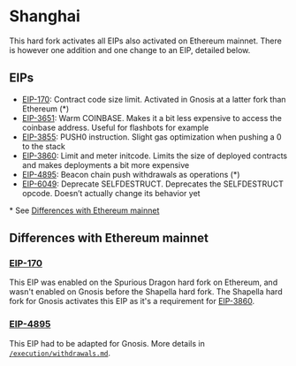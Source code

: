 # Shanghai

This hard fork activates all EIPs also activated on Ethereum mainnet. There is however one addition and one change to an EIP, detailed below.

## EIPs

- [EIP-170](https://eips.ethereum.org/EIPS/eip-170): Contract code size limit. Activated in Gnosis at a latter fork than Ethereum (*)
- [EIP-3651](https://eips.ethereum.org/EIPS/eip-3651): Warm COINBASE. Makes it a bit less expensive to access the coinbase address. Useful for flashbots for example
- [EIP-3855](https://eips.ethereum.org/EIPS/eip-3855): PUSH0 instruction. Slight gas optimization when pushing a 0 to the stack
- [EIP-3860](https://eips.ethereum.org/EIPS/eip-3860): Limit and meter initcode. Limits the size of deployed contracts and makes deployments a bit more expensive
- [EIP-4895](https://eips.ethereum.org/EIPS/eip-4895): Beacon chain push withdrawals as operations (*)
- [EIP-6049](https://eips.ethereum.org/EIPS/eip-6049): Deprecate SELFDESTRUCT. Deprecates the SELFDESTRUCT opcode. Doesn’t actually change its behavior yet

\* See [Differences with Ethereum mainnet](#differences-with-ethereum-mainnet)

## Differences with Ethereum mainnet

### [EIP-170](https://eips.ethereum.org/EIPS/eip-170)

This EIP was enabled on the Spurious Dragon hard fork on Ethereum, and wasn't enabled on Gnosis before the Shapella hard fork. The Shapella hard fork for Gnosis activates this EIP as it's a requirement for [EIP-3860](https://eips.ethereum.org/EIPS/eip-3860).

### [EIP-4895](https://eips.ethereum.org/EIPS/eip-4895)

This EIP had to be adapted for Gnosis. More details in [`/execution/withdrawals.md`](../execution/withdrawals.md).
